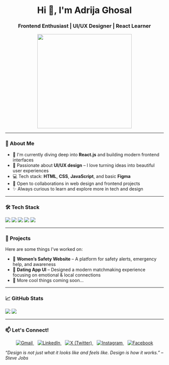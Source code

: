 <h1 align="center">Hi 👋, I'm Adrija Ghosal</h1>
<h3 align="center">Frontend Enthusiast | UI/UX Designer | React Learner</h3>

<p align="center">
  <img src="https://media.giphy.com/media/qgQUggAC3Pfv687qPC/giphy.gif" width="300" />
</p>

---

### 💫 About Me
- 🌱 I'm currently diving deep into **React.js** and building modern frontend interfaces  
- 🎨 Passionate about **UI/UX design** – I love turning ideas into beautiful user experiences  
- 💻 Tech stack: **HTML**, **CSS**, **JavaScript**, and basic **Figma**  
- 🚀 Open to collaborations in web design and frontend projects  
- ✨ Always curious to learn and explore more in tech and design

---

### 🛠️ Tech Stack
<p align="left">
  <img src="https://img.shields.io/badge/HTML5-e34c26?style=for-the-badge&logo=html5&logoColor=white" />
  <img src="https://img.shields.io/badge/CSS3-1572B6?style=for-the-badge&logo=css3&logoColor=white" />
  <img src="https://img.shields.io/badge/JavaScript-f7df1e?style=for-the-badge&logo=javascript&logoColor=black" />
  <img src="https://img.shields.io/badge/React-20232a?style=for-the-badge&logo=react&logoColor=61dafb" />
  <img src="https://img.shields.io/badge/Figma-f24e1e?style=for-the-badge&logo=figma&logoColor=white" />
</p>

---

### 🚀 Projects
Here are some things I’ve worked on:
- 🔐 **Women’s Safety Website** – A platform for safety alerts, emergency help, and awareness
- 💖 **Dating App UI** – Designed a modern matchmaking experience focusing on emotional & local connections
- 🎯 More cool things coming soon...

---

### 📈 GitHub Stats

<p align="left">
  <img src="https://github-readme-stats.vercel.app/api?username=adrijaghosal&show_icons=true&theme=tokyonight" />
  <img src="https://github-readme-stats.vercel.app/api/top-langs/?username=adrijaghosal&layout=compact&theme=tokyonight" />
</p>

---

### 📫 Let's Connect!

<p align="center">
  <a href="mailto:adrijaghosal@gmail.com" target="_blank">
    <img src="https://img.icons8.com/color/48/000000/gmail-new.png" title="Gmail" alt="Gmail"/>
  </a>
  &nbsp;&nbsp;
  <a href="https://www.linkedin.com/in/adrija-ghosal-114b052b2" target="_blank">
    <img src="https://img.icons8.com/color/48/000000/linkedin.png" title="LinkedIn" alt="LinkedIn"/>
  </a>
  &nbsp;&nbsp;
  <a href="https://x.com/ghosaladrija24" target="_blank">
    <img src="https://img.icons8.com/ios-filled/50/000000/x.png" title="X (Twitter)" alt="X (Twitter)" />
  </a>
  &nbsp;&nbsp;
  <a href="https://www.instagram.com/adrij_aghosal/?hl=en" target="_blank">
    <img src="https://img.icons8.com/fluency/48/instagram-new.png" title="Instagram" alt="Instagram"/>
  </a>
  &nbsp;&nbsp;
  <a href="https://www.facebook.com/adrijaghosal2005" target="_blank">
    <img src="https://img.icons8.com/color/48/000000/facebook-new.png" title="Facebook" alt="Facebook"/>
  </a>
</p>


<em>“Design is not just what it looks like and feels like. Design is how it works.” – Steve Jobs</em>

